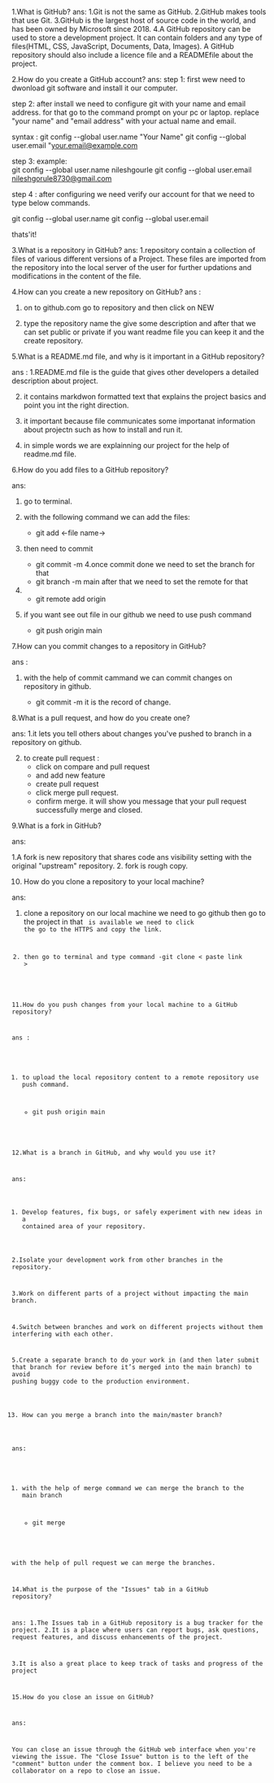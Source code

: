 1.What is GitHub?
ans:
1.Git is not the same as GitHub.
2.GitHub makes tools that use Git.
3.GitHub is the largest host of source code in the world, and has been owned by Microsoft since 2018.
4.A GitHub repository can be used to store a development project. It can contain folders and any type of files(HTML, CSS, JavaScript, Documents, Data, Images). A GitHub repository should also include a licence file and a READMEfile about the project. 

2.How do you create a GitHub account?
ans:
step 1: first wew need to dwonload git software and install it our computer.

step 2:  after install we need to configure git with your name and email address. for that  go to  the command prompt on your pc or laptop. replace "your name" and "email address" with your actual name and email.

syntax :
git config --global user.name "Your Name"
git config --global user.email "your.email@example.com

step 3:
example:  
git config --global user.name nileshgourle
git config --global user.email nileshgorule8730@gmail.com

step 4 : after configuring we need  verify our account for that we need to  type below commands.

git config --global user.name
git config --global user.email 

thats'it!

3.What is a repository in GitHub?
ans:
1.repository contain a collection of files of various different versions of a Project. These files are imported from the repository into the local server of the user for further updations and modifications in the content of the file. 

4.How can you create a new repository on GitHub?
ans :
1. on to  github.com go to repository and then click on NEW

2. type the repository name the give some description and after that we can set public or private  if you want readme file  you can  keep it and the create repository.

5.What is a README.md file, and why is it important in a GitHub repository?

ans :
1.README.md file is the guide that gives other developers a detailed description about  project.

2. it contains markdwon formatted text that explains the project basics and point you int the right direction.

3. it important because  file communicates  some importanat information about projectn such as how to install and run it.

4.  in simple words we are explainning our project for the help of readme.md file.

6.How do you add files to a GitHub repository?

ans:
1. go to terminal. 
2. with the following command we can add the files:

	- git add <-file name->
3. then need to commit 
	- git commit -m <some message>
4.once commit done we need to set the branch for that 
	- git branch -m main
 after that we need to set the remote for that 

5.	- git remote add origin <repository link>
 
6.  if you want see out file in our github we need to use push command
	- git push origin main

7.How can you commit changes to a repository in GitHub?

ans :
1. with the help of commit cammand we can commit changes on repository in github.

	- git commit -m <some message>
it is the record of change.

8.What is a pull request, and how do you create one?

ans: 
1.it lets you tell others about changes you've pushed to branch  in a repository on github.

2. to create pull request :
	- click on compare and pull request 
	- and  add new feature
	- create pull request 
	- click  merge pull request.
	- confirm merge.
it will show you message that your pull request successfully merge and closed.
 
9.What is a fork in GitHub?

ans: 

1.A fork is new repository that shares code ans visibility setting with the original "upstream" repository.
2. fork is rough copy.

10. How do you clone a repository to your local machine?

ans: 
1. clone a repository on our local machine we need to go github then go to the project in that <code button> is available we need to click the  go to the  HTTPS and copy the link.

2. then go to  terminal and type command
	-git clone < paste link >

11.How do you push changes from your local machine to a GitHub repository?

ans : 
1. to upload the local repository content to a remote repository use  push command.

	- git push origin main

12.What is a branch in GitHub, and why would you use it?

ans: 
1. Develop features, fix bugs, or safely experiment with new ideas in a contained area of your repository.

2.Isolate your development work from other branches in the repository.

3.Work on different parts of a project without impacting the main branch.

4.Switch between branches and work on different projects without them interfering with each other.

5.Create a separate branch to do your work in (and then later submit that branch for review before it’s merged into the main branch) to avoid pushing buggy code to the production environment.

13. How can you merge a branch into the main/master branch?

ans:
1. with the help of merge command we can merge the  branch to the main branch

	- git merge <branch name>
 
with the help of pull request we can merge the branches.

14.What is the purpose of the "Issues" tab in a GitHub repository?

ans: 
1.The Issues tab in a GitHub repository is a bug tracker for the project. 
2.It is a place where users can report bugs, ask questions, request features, and discuss enhancements of the project.

3.It is also a great place to keep track of tasks and progress of the project 

15.How do you close an issue on GitHub?

ans:

You can close an issue through the GitHub web interface when you're viewing the issue. The "Close Issue" button is to the left of the "comment" button under the comment box. I believe you need to be a collaborator on a repo to close an issue.
















